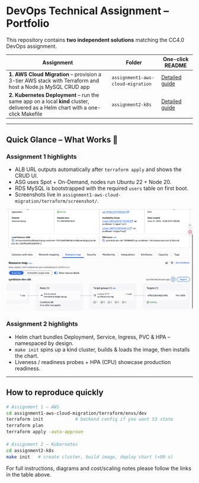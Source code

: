 # DevOps Technical Assignment – Portfolio

This repository contains **two independent solutions** matching the CC4.0 DevOps assignment.

| Assignment | Folder | One-click README |
|------------|--------|------------------|
| **1. AWS Cloud Migration** – provision a 3-tier AWS stack with Terraform and host a Node.js MySQL CRUD app | `assignment1-aws-cloud-migration` | [Detailed guide](assignment1-aws-cloud-migration/README.md) |
| **2. Kubernetes Deployment** – run the same app on a local **kind** cluster, delivered as a Helm chart with a one-click Makefile | `assignment2-k8s` | [Detailed guide](assignment2-k8s/README.md) |

---

## Quick Glance – What Works 📸

### Assignment 1 highlights

* ALB URL outputs automatically after `terraform apply` and shows the CRUD UI.
* ASG uses Spot + On-Demand, nodes run Ubuntu 22 + Node 20.
* RDS MySQL is bootstrapped with the required `users` table on first boot.
* Screenshots live in `assignment1-aws-cloud-migration/terraform/screenshot/`.

![ALB healthy](assignment1-aws-cloud-migration/terraform/screenshot/alb-resource-map.png)

### Assignment 2 highlights

* Helm chart bundles Deployment, Service, Ingress, PVC & HPA – namespaced by design.
* `make init` spins up a kind cluster, builds & loads the image, then installs the chart.
* Liveness / readiness probes + HPA (CPU) showcase production readiness.

---

## How to reproduce quickly

```bash
# Assignment 1 – AWS
cd assignment1-aws-cloud-migration/terraform/envs/dev
terraform init            # backend config if you want S3 state
terraform plan
terraform apply -auto-approve

# Assignment 2 – Kubernetes
cd assignment2-k8s
make init   # create cluster, build image, deploy chart (≈90 s)
```

For full instructions, diagrams and cost/scaling notes please follow the links in the table above.
